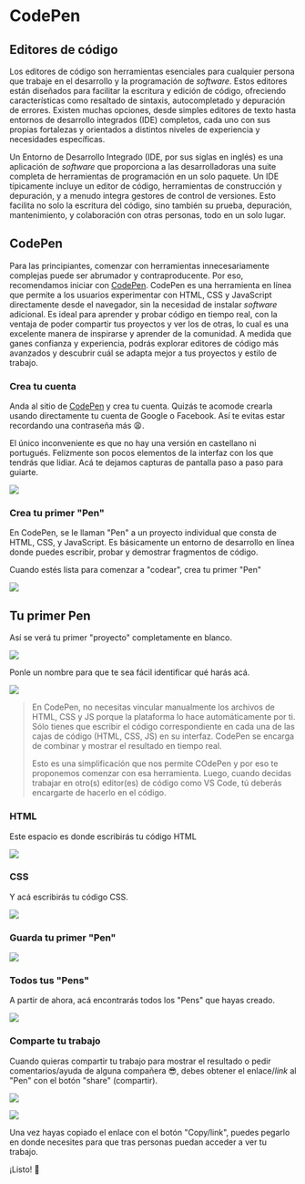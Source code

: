# CodePen

## Editores de código

Los editores de código son herramientas esenciales para cualquier persona que trabaje en el desarrollo y la programación de *software*. Estos editores están diseñados para facilitar la escritura y edición de código, ofreciendo características como resaltado de sintaxis, autocompletado y depuración de errores. Existen muchas opciones, desde simples editores de texto hasta entornos de desarrollo integrados (IDE) completos, cada uno con sus propias fortalezas y orientados a distintos niveles de experiencia y necesidades específicas.

Un Entorno de Desarrollo Integrado (IDE, por sus siglas en inglés) es una aplicación de *software* que proporciona a las desarrolladoras una suite completa de herramientas de programación en un solo paquete. Un IDE típicamente incluye un editor de código, herramientas de construcción y depuración, y a menudo integra gestores de control de versiones. Esto facilita no solo la escritura del código, sino también su prueba, depuración, mantenimiento, y colaboración con otras personas, todo en un solo lugar.

## CodePen

Para las principiantes, comenzar con herramientas innecesariamente complejas puede ser abrumador y contraproducente. Por eso, recomendamos iniciar con [CodePen](https://codepen.io/). CodePen es una herramienta en línea que permite a los usuarios experimentar con HTML, CSS y JavaScript directamente desde el navegador, sin la necesidad de instalar *software* adicional. Es ideal para aprender y probar código en tiempo real, con la ventaja de poder compartir tus proyectos y ver los de otras, lo cual es una excelente manera de inspirarse y aprender de la comunidad. A medida que ganes confianza y experiencia, podrás explorar editores de código más avanzados y descubrir cuál se adapta mejor a tus proyectos y estilo de trabajo.

### Crea tu cuenta

Anda al sitio de [CodePen](https://codepen.io/) y crea tu cuenta. Quizás te acomode crearla usando directamente tu cuenta de Google o Facebook. Así te evitas estar recordando una contraseña más :weary:. 

El único inconveniente es que no hay una versión en castellano ni portugués. Felizmente son pocos elementos de la interfaz con los que tendrás que lidiar. Acá te dejamos capturas de pantalla paso a paso para guiarte.

![](https://raw.githubusercontent.com/Laboratoria/digitaljumpstart-curriculum/main/TRACKS/DEV/00_assets/2024-03-11-14-44-08-codePen_01.png)

### Crea tu primer "Pen"

En CodePen, se le llaman "Pen" a un proyecto individual que consta de HTML, CSS, y JavaScript. Es básicamente un entorno de desarrollo en línea donde puedes escribir, probar y demostrar fragmentos de código.

Cuando estés lista para comenzar a "codear", crea tu primer "Pen" 

![](https://raw.githubusercontent.com/Laboratoria/digitaljumpstart-curriculum/main/TRACKS/DEV/00_assets/2024-03-11-14-45-32-codePen_03.png)

## Tu primer Pen

Así se verá tu primer "proyecto" completamente en blanco.

![](https://raw.githubusercontent.com/Laboratoria/digitaljumpstart-curriculum/main/TRACKS/DEV/00_assets/2024-03-11-14-53-55-codePen_04.png)

Ponle un nombre para que te sea fácil identificar qué harás acá.

![](https://raw.githubusercontent.com/Laboratoria/digitaljumpstart-curriculum/main/TRACKS/DEV/00_assets/2024-03-11-14-54-34-codePen_05.png)

> En CodePen, no necesitas vincular manualmente los archivos de HTML, CSS y JS porque la plataforma lo hace automáticamente por ti. Sólo tienes que escribir el código correspondiente en cada una de las cajas de código (HTML, CSS, JS) en su interfaz. CodePen se encarga de combinar y mostrar el resultado en tiempo real.
> 
> Esto es una simplificación que nos permite COdePen y por eso te proponemos comenzar con esa herramienta. Luego, cuando decidas trabajar en otro(s) editor(es) de código como VS Code, tú deberás encargarte de hacerlo en el código.

### HTML

Este espacio es donde escribirás tu código HTML

![](https://raw.githubusercontent.com/Laboratoria/digitaljumpstart-curriculum/main/TRACKS/DEV/00_assets/2024-03-11-14-54-51-codePen_06.png)

### CSS

Y acá escribirás tu código CSS.

![](https://raw.githubusercontent.com/Laboratoria/digitaljumpstart-curriculum/main/TRACKS/DEV/00_assets/2024-03-11-14-55-26-codePen_07.png)

### Guarda tu primer "Pen"

![](https://raw.githubusercontent.com/Laboratoria/digitaljumpstart-curriculum/main/TRACKS/DEV/00_assets/2024-03-11-14-55-59-codePen_08.png)

### Todos tus "Pens"

A partir de ahora, acá encontrarás todos los "Pens" que hayas creado.

![](https://raw.githubusercontent.com/Laboratoria/digitaljumpstart-curriculum/main/TRACKS/DEV/00_assets/2024-03-11-14-56-27-codePen_09.png)

### Comparte tu trabajo

Cuando quieras compartir tu trabajo para mostrar el resultado o pedir comentarios/ayuda de alguna compañera :sunglasses:, debes obtener el enlace/*link* al "Pen" con el botón "share" (compartir).

![](https://raw.githubusercontent.com/Laboratoria/digitaljumpstart-curriculum/main/TRACKS/DEV/00_assets/2024-03-11-14-57-03-codePen_10.png)

![](https://raw.githubusercontent.com/Laboratoria/digitaljumpstart-curriculum/main/TRACKS/DEV/00_assets/2024-03-11-14-57-10-codePen_11.png)

Una vez hayas copiado el enlace con el botón "Copy/link", puedes pegarlo en donde necesites para que tras personas puedan acceder a ver tu trabajo.

¡Listo! 🌟
